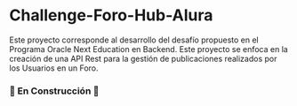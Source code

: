 # Challenge-Foro-Hub-Alura
Este proyecto corresponde al desarrollo del desafío propuesto en el  Programa Oracle Next Education en Backend. Este proyecto se enfoca en la creación de una API Rest  para la gestión de publicaciones realizados por los Usuarios en un Foro.
### 🚧 En Construcción 🚧
